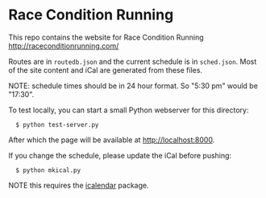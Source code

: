 # Race Condition Running

This repo contains the website for Race Condition Running
  http://raceconditionrunning.com/

Routes are in `routedb.json` and the current schedule is in `sched.json`.
Most of the site content and iCal are generated from these files.

NOTE: schedule times should be in 24 hour format.
So "5:30 pm" would be "17:30".

To test locally, you can start a small Python webserver for this directory:
```
  $ python test-server.py
```
After which the page will be available at [http://localhost:8000](http://localhost:8000).

If you change the schedule, please update the iCal before pushing:
```
  $ python mkical.py
```
NOTE this requires the [icalendar](http://icalendar.readthedocs.io/en/latest/) package.
